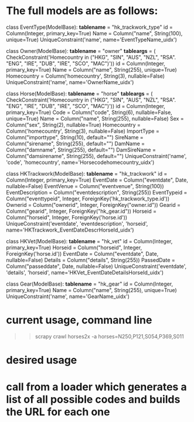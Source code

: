 #  The full models are as follows:

class EventType(ModelBase):
    __tablename__ = "hk_trackwork_type"
    id = Column(Integer, primary_key=True)
    Name = Column("name", String(100), unique=True)
    UniqueConstraint('name', name='EventTypeName_uidx')


class Owner(ModelBase):
    __tablename__ = "owner"
    __tableargs__ = ( CheckConstraint('Homecountry in ("HKG", "SIN", "AUS", "NZL", "RSA". "ENG", "IRE", "DUB", "IRE", "SCO", "MAC")'))
    id = Column(Integer, primary_key=True)
    Name = Column("name", String(255), unique=True)
    Homecountry = Column('homecountry', String(3), nullable=False)
    UniqueConstraint('name', name='OwnerName_uidx')


 class Horse(ModelBase):
    __tablename__ = "horse"
    __tableargs__ = ( CheckConstraint('Homecountry in ("HKG", "SIN", "AUS", "NZL", "RSA". "ENG", "IRE", "DUB", "IRE", "SCO", "MAC")'))
    id = Column(Integer, primary_key=True)
    Code = Column("code", String(6), nullable=False, unique=True)
    Name = Column("name", String(255), nullable=False)
    Sex = Column("sex", String(2), nullable=True)
    Homecountry = Column('homecountry', String(3), nullable=False)
    ImportType = Column("importtype", String(10), default="")
    SireName = Column("sirename", String(255), default="")
    DamName = Column("damname", String(255), default="")
    DamSireName = Column("damsirename", String(255), default="")
    UniqueConstraint('name', 'code', 'homecountry', name='Horsecodehomecountry_uidx')

 class HKTrackwork(ModelBase):
    __tablename__ = "hk_trackwork"
    id = Column(Integer, primary_key=True)
    EventDate = Column("eventdate", Date, nullable=False)
    EventVenue = Column("eventvenue", String(100))
    EventDescription = Column("eventdescription", String(255))
    EventTypeid = Column("eventtypeid", Integer, ForeignKey('hk_trackwork_type.id'))
    Ownerid = Column("ownerid", Integer, ForeignKey("owner.id"))
    Gearid = Column("gearid", Integer, ForeignKey("hk_gear.id"))
    Horseid = Column("horseid", Integer, ForeignKey('horse.id'))
    UniqueConstraint('eventdate', 'eventdescription', 'horseid', name='HKTrackwork_EventDateDescrHorseId_uidx')

class HKVet(ModelBase):
    __tablename__ = "hk_vet"
    id = Column(Integer, primary_key=True)
    Horseid = Column("horseid", Integer, ForeignKey('horse.id'))
    EventDate = Column("eventdate", Date, nullable=False)
    Details = Column("details", String(255))
    PassedDate = Column("passeddate", Date, nullable=False)
    UniqueConstraint('eventdate', 'details', 'horseid', name='HKVet_EventDateDetailsHorseId_uidx')

class Gear(ModelBase):
    __tablename__ = "hk_gear"
    id = Column(Integer, primary_key=True)
    Name = Column("name", String(255), unique=True)
    UniqueConstraint('name', name='GearName_uidx')


# current usage, command line
>> scrapy crawl horses2x -a horses=N250,P121,S054,P369,S011


# desired usage
# call from a loader which generates a list of all possible codes and builds the URL for each one
